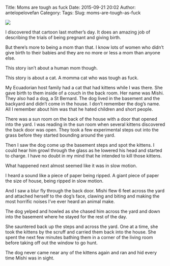 Title: Moms are tough as fuck
Date: 2015-09-21 20:02
Author: antelopelovefan
Category: 
Tags: 
Slug: moms-are-tough-as-fuck

<img src="https://cdn-images-1.medium.com/max/800/1*Oilk9Je9wp9X8LzOpjDb3Q.jpeg"  />

I discovered that cartoon last mother’s day. It does an amazing job of describing the trials of being pregnant and giving birth.

But there’s more to being a mom than that. I know lots of women who didn’t give birth to their babies and they are no more or less a mom than anyone else.

This story isn’t about a human mom though.

This story is about a cat. A momma cat who was tough as fuck.

My Ecuadorian host family had a cat that had kittens while I was there. She gave birth to them inside of a couch in the back room. Her name was Mishi. They also had a dog, a St Bernard. The dog lived in the basement and the backyard and didn’t come in the house. I don’t remember the dog’s name. All I remember about him was that he hated children and short people.

There was a sun room on the back of the house with a door that opened into the yard. I was reading in the sun room when several kittens discovered the back door was open. They took a few experimental steps out into the grass before they started bounding around the yard.

Then I saw the dog come up the basement steps and spot the kittens. I could hear him growl through the glass as he lowered his head and started to charge. I have no doubt in my mind that he intended to kill those kittens.

What happened next almost seemed like it was in slow motion.

I heard a sound like a piece of paper being ripped. A giant piece of paper the size of house, being ripped in slow motion.

And I saw a blur fly through the back door. Mishi flew 6 feet across the yard and attached herself to the dog’s face, clawing and biting and making the most horrific noises I’ve ever heard an animal make.

The dog yelped and howled as she chased him across the yard and down into the basement where he stayed for the rest of the day.

She sauntered back up the steps and across the yard. One at a time, she took the kittens by the scruff and carried them back into the house. She spent the next few minutes bathing them in a corner of the living room before taking off out the window to go hunt.

The dog never came near any of the kittens again and ran and hid every time Mishi was in sight.

